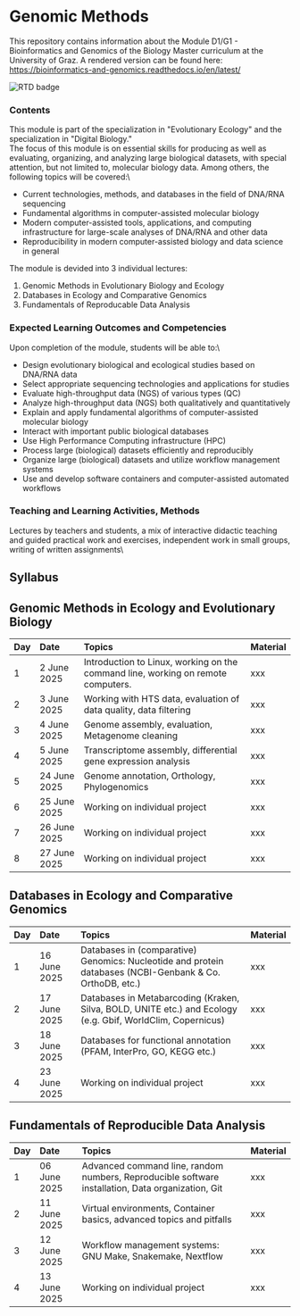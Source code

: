 # Genomic Methods

This repository contains information about the Module D1/G1 - Bioinformatics and Genomics of the Biology Master curriculum at the University of Graz.
A rendered version can be found here: https://bioinformatics-and-genomics.readthedocs.io/en/latest/

![RTD badge](https://readthedocs.org/projects/bioinformatics-and-genomics/badge/?version=latest)

### Contents

This module is part of the specialization in "Evolutionary Ecology" and the specialization in "Digital Biology."\
The focus of this module is on essential skills for producing as well as evaluating, organizing, and analyzing large biological datasets, with special attention, but not limited to, molecular biology data. Among others, the following topics will be covered:\
- Current technologies, methods, and databases in the field of DNA/RNA sequencing
- Fundamental algorithms in computer-assisted molecular biology
- Modern computer-assisted tools, applications, and computing infrastructure for large-scale analyses of DNA/RNA and other data
- Reproducibility in modern computer-assisted biology and data science in general

The module is devided into 3 individual lectures:

1. Genomic Methods in Evolutionary Biology and Ecology
2. Databases in Ecology and Comparative Genomics
3. Fundamentals of Reproducable Data Analysis

### Expected Learning Outcomes and Competencies

Upon completion of the module, students will be able to:\

- Design evolutionary biological and ecological studies based on DNA/RNA data
- Select appropriate sequencing technologies and applications for studies
- Evaluate high-throughput data (NGS) of various types (QC)
- Analyze high-throughput data (NGS) both qualitatively and quantitatively
- Explain and apply fundamental algorithms of computer-assisted molecular biology
- Interact with important public biological databases
- Use High Performance Computing infrastructure (HPC)
- Process large (biological) datasets efficiently and reproducibly
- Organize large (biological) datasets and utilize workflow management systems
- Use and develop software containers and computer-assisted automated workflows

### Teaching and Learning Activities, Methods

Lectures by teachers and students, a mix of interactive didactic teaching and guided practical work and exercises, independent work in small groups, writing of written assignments\


## Syllabus

## Genomic Methods in Ecology and Evolutionary Biology

| Day | Date | Topics | Material |
| :---- | :---- | :---- | :---- |
| 1 | 2 June 2025 | Introduction to Linux, working on the command line, working on remote computers. | xxx |
| 2 | 3 June 2025 | Working with HTS data, evaluation of data quality, data filtering | xxx |
| 3 | 4 June 2025 | Genome assembly, evaluation, Metagenome cleaning | xxx |
| 4 | 5 June 2025 | Transcriptome assembly, differential gene expression analysis | xxx |
| 5 | 24 June 2025 | Genome annotation, Orthology, Phylogenomics | xxx |
| 6 | 25 June 2025 | Working on individual project | xxx |
| 7 | 26 June 2025 | Working on individual project | xxx |
| 8 | 27 June 2025 | Working on individual project | xxx |

## Databases in Ecology and Comparative Genomics

| Day | Date | Topics | Material |
| :---- | :---- | :---- | :---- |
| 1 | 16 June 2025 | Databases in (comparative) Genomics: Nucleotide and protein databases (NCBI-Genbank & Co. OrthoDB, etc.) | xxx |
| 2 | 17 June 2025 | Databases in Metabarcoding (Kraken, Silva, BOLD, UNITE etc.) and Ecology (e.g. Gbif, WorldClim, Copernicus) | xxx |
| 3 | 18 June 2025 | Databases for functional annotation (PFAM, InterPro, GO, KEGG etc.)   | xxx |
| 4 | 23 June 2025 | Working on individual project | xxx |


## Fundamentals of Reproducible Data Analysis

| Day | Date | Topics | Material |
| :---- | :---- | :---- | :---- |
| 1 | 06 June 2025 | Advanced command line, random numbers, Reproducible software installation, Data organization, Git | xxx |
| 2 | 11 June 2025 | Virtual environments, Container basics, advanced topics and pitfalls | xxx |
| 3 | 12 June 2025 | Workflow management systems: GNU Make, Snakemake, Nextflow | xxx |
| 4 | 13 June 2025 | Working on individual project | xxx |



 
